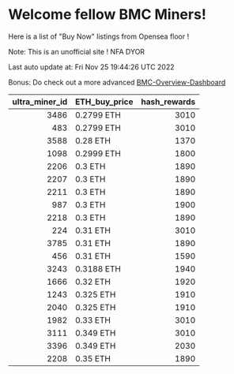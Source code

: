 # Welcome fellow BMC Miners!
Here is a list of "Buy Now" listings from Opensea floor !

Note: This is an unofficial site ! NFA DYOR

Last auto update at: Fri Nov 25 19:44:26 UTC 2022

Bonus: Do check out a more advanced [BMC-Overview-Dashboard](https://dune.com/defifunk/BMC-Overview-Dashboard)


|   ultra_miner_id | ETH_buy_price   |   hash_rewards |
|-----------------:|:----------------|---------------:|
|             3486 | 0.2799 ETH      |           3010 |
|              483 | 0.2799 ETH      |           3010 |
|             3588 | 0.28 ETH        |           1370 |
|             1098 | 0.2999 ETH      |           1800 |
|             2206 | 0.3 ETH         |           1890 |
|             2207 | 0.3 ETH         |           1890 |
|             2211 | 0.3 ETH         |           1890 |
|              987 | 0.3 ETH         |           1900 |
|             2218 | 0.3 ETH         |           1890 |
|              224 | 0.31 ETH        |           3010 |
|             3785 | 0.31 ETH        |           1890 |
|              456 | 0.31 ETH        |           1590 |
|             3243 | 0.3188 ETH      |           1940 |
|             1666 | 0.32 ETH        |           1920 |
|             1243 | 0.325 ETH       |           1910 |
|             2040 | 0.325 ETH       |           1910 |
|             1982 | 0.33 ETH        |           3010 |
|             3111 | 0.349 ETH       |           3010 |
|             3396 | 0.349 ETH       |           2030 |
|             2208 | 0.35 ETH        |           1890 |